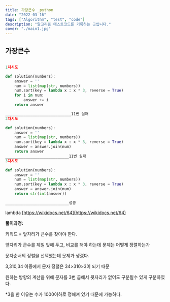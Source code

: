 ```yaml
---
title: 가장큰수 _python
date: "2022-03-16"
tags: ["Algorithm", "test", "code"]
description: "알고리즘 테스트코드를 기록하는 곳입니다."
cover: "./main1.jpg"
---
```


## 가장큰수

```python

1차시도

def solution(numbers):
    answer = ''
    num = list(map(str, numbers))
    num.sort(key = lambda x : x * 3, reverse = True)
    for i in num:
        answer += i 
    return answer

_____________________________11번 실패
2차시도

def solution(numbers):
    answer = ''
    num = list(map(str, numbers))
    num.sort(key = lambda x : x * 3, reverse = True)
    answer = answer.join(num)
    return answer
____________________________11번 실패
3차시도

def solution(numbers):
    answer = ''
    num = list(map(str, numbers))
    num.sort(key = lambda x : x * 3, reverse = True)
    answer = answer.join(num)
    return str(int(answer))

____________________________성공
```

lambda  [https://wikidocs.net/64](https://wikidocs.net/64)

**풀이과정:** 

키워드 = 앞자리가 큰수를 찾아야 한다.

앞자리가 큰수를 제일 앞에 두고, 비교를 해야 하는데 문제는 어떻게 정렬하는가

문자순서의 정렬을 선택했는데 문제가 생겼다.

3,310,34 이중에서 문자 정렬은 34>310>3이 되기 때문

원하는 방향의 계산을 위해 문자를 3번 곱해서 뒷자리가 없어도 구분될수 있게  구분하였다.

*3을 한 이유는 수가 1000이하로 정해져 있기 때문에 가능하다.
